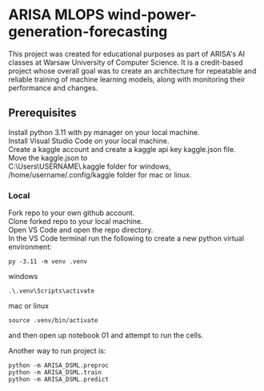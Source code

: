 # ARISA MLOPS wind-power-generation-forecasting
This project was created for educational purposes as part of ARISA's AI classes at Warsaw University of Computer Science. It is a credit-based project whose overall goal was to create an architecture for repeatable and reliable training of machine learning models, along with monitoring their performance and changes.

## Prerequisites

Install python 3.11 with py manager on your local machine.  
Install Visual Studio Code on your local machine.  
Create a kaggle account and create a kaggle api key kaggle.json file.  
Move the kaggle.json to   
C:\Users\USERNAME\\.kaggle folder for windows,  
/home/username/.config/kaggle folder for mac or linux.  
### Local
Fork repo to your own github account.  
Clone forked repo to your local machine.  
Open VS Code and open the repo directory.  
In the VS Code terminal run the following to create a new python virtual environment:  
```
py -3.11 -m venv .venv
```
windows
```
.\.venv\Scripts\activate
```
mac or linux  
```
source .venv/bin/activate
```
and then open up notebook 01 and attempt to run the cells. 

Another way to run project is:

```
python -m ARISA_DSML.preproc
python -m ARISA_DSML.train
python -m ARISA_DSML.predict
```
